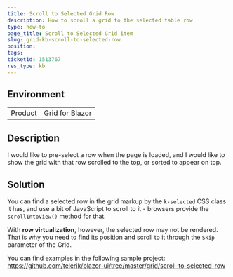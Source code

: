 ```yaml
---
title: Scroll to Selected Grid Row
description: How to scroll a grid to the selected table row
type: how-to
page_title: Scroll to Selected Grid item
slug: grid-kb-scroll-to-selected-row
position: 
tags: 
ticketid: 1513767
res_type: kb
---
```


## Environment
<table>
	<tbody>
		<tr>
			<td>Product</td>
			<td>Grid for Blazor</td>
		</tr>
	</tbody>
</table>


## Description
I would like to pre-select a row when the page is loaded, and I would like to show the grid with that row scrolled to the top, or sorted to appear on top.

## Solution
You can find a selected row in the grid markup by the `k-selected` CSS class it has, and use a bit of JavaScript to scroll to it - browsers provide the `scrollIntoView()` method for that.

With **row virtualization**, however, the selected row may not be rendered. That is why you need to find its position and scroll to it through the `Skip` parameter of the Grid.

You can find examples in the following sample project: https://github.com/telerik/blazor-ui/tree/master/grid/scroll-to-selected-row
